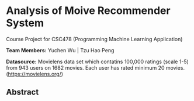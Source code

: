 # Analysis of Moive Recommender System
Course Project for CSC478 (Programming Machine Learning Application)

**Team Members:** Yuchen Wu | Tzu Hao Peng

**Datasource:** Movielens data set which contatins 100,000 ratings (scale 1-5) from 943 users on 1682 movies. Each user has rated minimum 20 movies. (https://movielens.org/)

## Abstract


